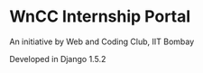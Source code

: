 WnCC Internship Portal
===
An initiative by Web and Coding Club, IIT Bombay

Developed in Django 1.5.2
